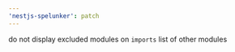 ```yaml
---
'nestjs-spelunker': patch
---
```


do not display excluded modules on `imports` list of other modules
